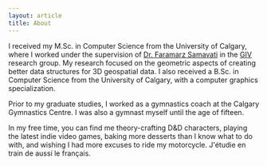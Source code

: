 ```yaml
---
layout: article
title: About
---
```


I received my M.Sc. in Computer Science from the University of Calgary, where I worked under the supervision of [Dr. Faramarz Samavati](https://pages.cpsc.ucalgary.ca/~samavati/) in the [GIV](https://giv.cpsc.ucalgary.ca/) research group.
My research focused on the geometric aspects of creating better data structures for 3D geospatial data.
I also received a B.Sc. in Computer Science from the University of Calgary, with a computer graphics specialization.

Prior to my graduate studies, I worked as a gymnastics coach at the Calgary Gymnastics Centre.
I was also a gymnast myself until the age of fifteen.

In my free time, you can find me theory-crafting D&D characters, playing the latest indie video games, baking more desserts than I know what to do with, and wishing I had more excuses to ride my motorcycle.
J'étudie en train de aussi le français.
